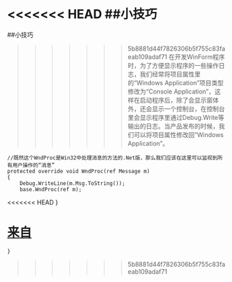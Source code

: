 <<<<<<< HEAD
﻿##小技巧 
=======
##小技巧 
>>>>>>> 5b8881d44f7826306b5f755c83faeab109adaf71
在开发WinForm程序时，为了方便显示程序的一些操作日志，我们经常将项目属性里的“Windows Application”项目类型修改为“Console Application”，这样在启动程序后，除了会显示窗体外，还会显示一个控制台，在控制台里会显示程序里通过Debug.Write等输出的日志。当产品发布的时候，我们可以将项目属性修改回”Windows Application”。

    //既然这个WndProc是Win32中处理消息的方法的.Net版，那么我们应该在这里可以监视到所有用户操作的“消息”
    protected override void WndProc(ref Message m)
    {
        Debug.WriteLine(m.Msg.ToString());
        base.WndProc(ref m);
<<<<<<< HEAD
    }

[来自](http://www.cnblogs.com/yuyijq/archive/2009/11/16/1603621.html)
=======
    }
>>>>>>> 5b8881d44f7826306b5f755c83faeab109adaf71
